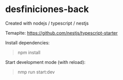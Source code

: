 # desfiniciones-back
Created with nodejs / typescript / nestjs

Temaplte: https://github.com/nestjs/typescript-starter

Install dependencies: 
> npm install

Start development mode (with reload): 
> nmp run start:dev
